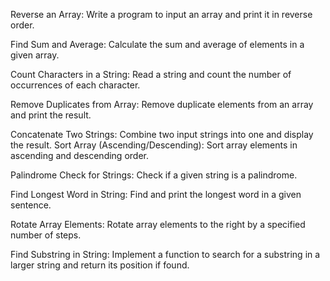 Reverse an Array: Write a program to input an array and print it in reverse order.

Find Sum and Average: Calculate the sum and average of elements in a given array.

Count Characters in a String: Read a string and count the number of occurrences of each character.

Remove Duplicates from Array: Remove duplicate elements from an array and print the result.

Concatenate Two Strings: Combine two input strings into one and display the result.
Sort Array (Ascending/Descending): Sort array elements in ascending and descending order.

Palindrome Check for Strings: Check if a given string is a palindrome.

Find Longest Word in String: Find and print the longest word in a given sentence.

Rotate Array Elements: Rotate array elements to the right by a specified number of steps.

Find Substring in String: Implement a function to search for a substring in a larger string and return its position if found.